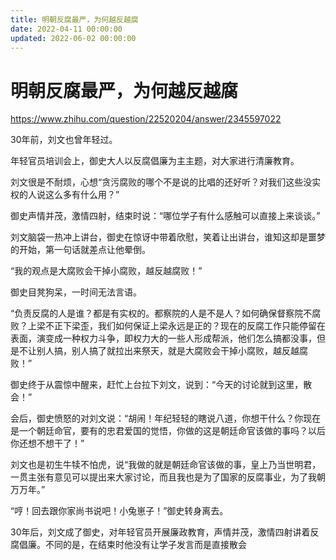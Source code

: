 ```yaml
---
title: 明朝反腐最严，为何越反越腐
date: 2022-04-11 00:00:00
updated: 2022-06-02 00:00:00
---
```


# 明朝反腐最严，为何越反越腐

https://www.zhihu.com/question/22520204/answer/2345597022

30年前，刘文也曾年轻过。

年轻官员培训会上，御史大人以反腐倡廉为主主题，对大家进行清廉教育。

刘文很是不耐烦，心想“贪污腐败的哪个不是说的比唱的还好听？对我们这些没实权的人说这么多有什么用？”

御史声情并茂，激情四射，结束时说：“哪位学子有什么感触可以直接上来谈谈。”

刘文脑袋一热冲上讲台，御史在惊讶中带着欣慰，笑着让出讲台，谁知这却是噩梦的开始，第一句话就差点让他晕倒。

“我的观点是大腐败会干掉小腐败，越反越腐败！”

御史目凳狗呆，一时间无法言语。

“负责反腐的人是谁？都是有实权的。都察院的人是不是人？如何确保督察院不腐败？上梁不正下梁歪，我们如何保证上梁永远是正的？现在的反腐工作只能停留在表面，演变成一种权力斗争，即权力大的一些人形成帮派，他们怎么搞都没事，但是不让别人搞，别人搞了就拉出来祭天，就是大腐败会干掉小腐败，越反越腐败！”

御史终于从震惊中醒来，赶忙上台拉下刘文，说到：“今天的讨论就到这里，散会！”

会后，御史愤怒的对刘文说：“胡闹！年纪轻轻的瞎说八道，你想干什么？你现在是一个朝廷命官，要有的忠君爱国的觉悟，你做的这是朝廷命官该做的事吗？以后你还想不想干了！”

刘文也是初生牛犊不怕虎，说“我做的就是朝廷命官该做的事，皇上乃当世明君，一贯主张有意见可以提出来大家讨论，而且我也是为了国家的反腐事业，为了我朝万万年。”

“哼！回去跟你家尚书说吧！小兔崽子！”御史转身离去。

30年后，刘文成了御史，对年轻官员开展廉政教育，声情并茂，激情四射讲着反腐倡廉。不同的是，在结束时他没有让学子发言而是直接散会

